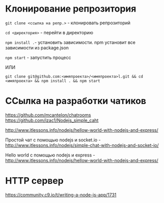 Клонирование репрозитория
=========================
`git clone <ссылка на репр.>` - клонировать репрозиторий

`cd <директория>` - перейти в директорию

`npm install .`- установить зависимости. npm установит все зависимости из package.json

`npm start` - запустить процесс

ИЛИ

`git clone git@github.com:<имяпроекта>/<имяпроекта>l.git && cd <имяпроекта> && npm install . && npm start`



ССылка на разработки чатиков
=========================
https://github.com/mcantelon/chatrooms
https://github.com/izac1/Nodejs_simple_caht

http://www.itlessons.info/nodejs/hellow-world-with-nodejs-and-express/

Простой чат с помощью nodejs и socket.io - http://www.itlessons.info/nodejs/simple-chat-with-nodejs-and-socket-io/

Hello world c помощью nodejs и express - http://www.itlessons.info/nodejs/hellow-world-with-nodejs-and-express/

HTTP сервер
=========================
https://community.c9.io/t/writing-a-node-js-app/1731
